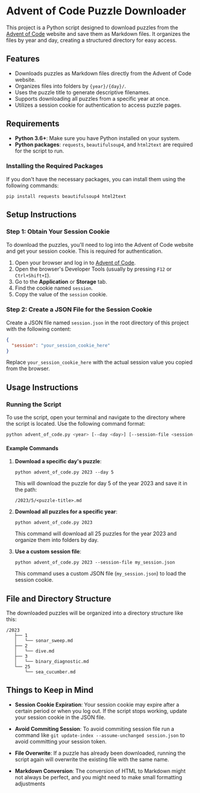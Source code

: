 # Advent of Code Puzzle Downloader

This project is a Python script designed to download puzzles from the [Advent of Code](https://adventofcode.com/) website and save them as Markdown files. It organizes the files by year and day, creating a structured directory for easy access.

## Features
- Downloads puzzles as Markdown files directly from the Advent of Code website.
- Organizes files into folders by `{year}/{day}/`.
- Uses the puzzle title to generate descriptive filenames.
- Supports downloading all puzzles from a specific year at once.
- Utilizes a session cookie for authentication to access puzzle pages.

## Requirements
- **Python 3.6+**: Make sure you have Python installed on your system.
- **Python packages**: `requests`, `beautifulsoup4`, and `html2text` are required for the script to run.

### Installing the Required Packages
If you don't have the necessary packages, you can install them using the following commands:

`pip install requests beautifulsoup4 html2text`

## Setup Instructions

### Step 1: Obtain Your Session Cookie

To download the puzzles, you'll need to log into the Advent of Code website and get your session cookie. This is required for authentication.

1. Open your browser and log in to [Advent of Code](https://adventofcode.com/).
2. Open the browser's Developer Tools (usually by pressing `F12` or `Ctrl+Shift+I`).
3. Go to the **Application** or **Storage** tab.
4. Find the cookie named `session`.
5. Copy the value of the `session` cookie.

### Step 2: Create a JSON File for the Session Cookie

Create a JSON file named `session.json` in the root directory of this project with the following content:

```json
{
  "session": "your_session_cookie_here"
}
```
Replace `your_session_cookie_here` with the actual session value you copied from the browser.

## Usage Instructions

### Running the Script

To use the script, open your terminal and navigate to the directory where the script is located. Use the following command format:

```bash
python advent_of_code.py <year> [--day <day>] [--session-file <session-file>]
``` 

#### Example Commands

1. **Download a specific day's puzzle**:

    `python advent_of_code.py 2023 --day 5`    


    This will download the puzzle for day 5 of the year 2023 and save it in the path:

    `/2023/5/<puzzle-title>.md`
    
2. **Download all puzzles for a specific year**:
        
    `python advent_of_code.py 2023`

    This command will download all 25 puzzles for the year 2023 and organize them into folders by day.
    
3. **Use a custom session file**:

    `python advent_of_code.py 2023 --session-file my_session.json`

    This command uses a custom JSON file (`my_session.json`) to load the session cookie.

## File and Directory Structure

The downloaded puzzles will be organized into a directory structure like this:

```
/2023
   ├── 1
   │   └── sonar_sweep.md
   ├── 2
   │   └── dive.md
   ├── 3
   │   └── binary_diagnostic.md
   └── 25
       └── sea_cucumber.md
```

## Things to Keep in Mind

- **Session Cookie Expiration**: Your session cookie may expire after a certain period or when you log out. If the script stops working, update your session cookie in the JSON file.
  
- **Avoid Commiting Session**: To avoid commiting session file run a command like `git update-index --assume-unchanged session.json` to avoid committing your session token.

- **File Overwrite**: If a puzzle has already been downloaded, running the script again will overwrite the existing file with the same name.

- **Markdown Conversion**: The conversion of HTML to Markdown might not always be perfect, and you might need to make small formatting adjustments
